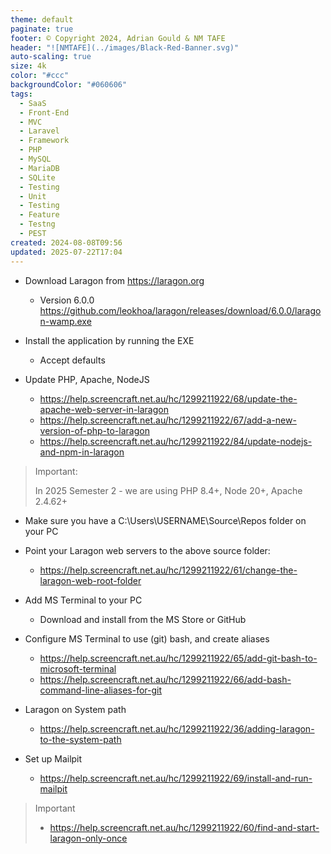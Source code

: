 ```yaml
---
theme: default
paginate: true
footer: © Copyright 2024, Adrian Gould & NM TAFE
header: "![NMTAFE](../images/Black-Red-Banner.svg)"
auto-scaling: true
size: 4k
color: "#ccc"
backgroundColor: "#060606"
tags:
  - SaaS
  - Front-End
  - MVC
  - Laravel
  - Framework
  - PHP
  - MySQL
  - MariaDB
  - SQLite
  - Testing
  - Unit
  - Testing
  - Feature
  - Testng
  - PEST
created: 2024-08-08T09:56
updated: 2025-07-22T17:04
---
```


- Download Laragon from https://laragon.org
  - Version 6.0.0 https://github.com/leokhoa/laragon/releases/download/6.0.0/laragon-wamp.exe

- Install the application by running the EXE
    - Accept defaults

- Update PHP, Apache, NodeJS 
  - https://help.screencraft.net.au/hc/1299211922/68/update-the-apache-web-server-in-laragon
  - https://help.screencraft.net.au/hc/1299211922/67/add-a-new-version-of-php-to-laragon
  - https://help.screencraft.net.au/hc/1299211922/84/update-nodejs-and-npm-in-laragon
  
> Important:
> 
> In 2025 Semester 2 - we are using PHP 8.4+, Node 20+, Apache 2.4.62+


- Make sure you have a C:\Users\USERNAME\Source\Repos folder on your PC

- Point your Laragon web servers to the above source folder:
  - https://help.screencraft.net.au/hc/1299211922/61/change-the-laragon-web-root-folder

- Add MS Terminal to your PC
  - Download and install from the MS Store or GitHub

- Configure MS Terminal to use (git) bash, and create aliases
  - https://help.screencraft.net.au/hc/1299211922/65/add-git-bash-to-microsoft-terminal
  - https://help.screencraft.net.au/hc/1299211922/66/add-bash-command-line-aliases-for-git

- Laragon on System path
  - https://help.screencraft.net.au/hc/1299211922/36/adding-laragon-to-the-system-path

- Set up Mailpit
  - https://help.screencraft.net.au/hc/1299211922/69/install-and-run-mailpit

> Important
> 
> - https://help.screencraft.net.au/hc/1299211922/60/find-and-start-laragon-only-once

